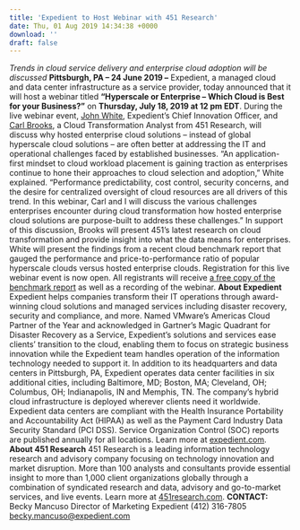 ```yaml
---
title: 'Expedient to Host Webinar with 451 Research'
date: Thu, 01 Aug 2019 14:34:38 +0000
download: ''
draft: false
---
```


_Trends in cloud service delivery and enterprise cloud adoption will be discussed_ **Pittsburgh, PA – 24 June 2019 –** Expedient, a managed cloud and data center infrastructure as a service provider, today announced that it will host a webinar titled **“Hyperscale or Enterprise – Which Cloud is Best for your Business?”** on **Thursday, July 18, 2019 at 12 pm EDT**. During the live webinar event, [John White](https://www.linkedin.com/in/iamjohn/), Expedient’s Chief Innovation Officer, and [Carl Brooks](https://451research.com/analyst-team/analyst/carl+brooks), a Cloud Transformation Analyst from 451 Research, will discuss why hosted enterprise cloud solutions – instead of global hyperscale cloud solutions – are often better at addressing the IT and operational challenges faced by established businesses. “An application-first mindset to cloud workload placement is gaining traction as enterprises continue to hone their approaches to cloud selection and adoption,” White explained. “Performance predictability, cost control, security concerns, and the desire for centralized oversight of cloud resources are all drivers of this trend. In this webinar, Carl and I will discuss the various challenges enterprises encounter during cloud transformation how hosted enterprise cloud solutions are purpose-built to address these challenges.” In support of this discussion, Brooks will present 451’s latest research on cloud transformation and provide insight into what the data means for enterprises. White will present the findings from a recent cloud benchmark report that gauged the performance and price-to-performance ratio of popular hyperscale clouds versus hosted enterprise clouds. Registration for this live webinar event is now open<link to registration landing page>. All registrants will receive [a free copy of the benchmark report](https://www.expedient.com/2019-cloud-spectator-report/) as well as a recording of the webinar. **About Expedient** Expedient helps companies transform their IT operations through award-winning cloud solutions and managed services including disaster recovery, security and compliance, and more. Named VMware’s Americas Cloud Partner of the Year and acknowledged in Gartner’s Magic Quadrant for Disaster Recovery as a Service, Expedient’s solutions and services ease clients’ transition to the cloud, enabling them to focus on strategic business innovation while the Expedient team handles operation of the information technology needed to support it. In addition to its headquarters and data centers in Pittsburgh, PA, Expedient operates data center facilities in six additional cities, including Baltimore, MD; Boston, MA; Cleveland, OH; Columbus, OH; Indianapolis, IN and Memphis, TN. The company’s hybrid cloud infrastructure is deployed wherever clients need it worldwide. Expedient data centers are compliant with the Health Insurance Portability and Accountability Act (HIPAA) as well as the Payment Card Industry Data Security Standard (PCI DSS). Service Organization Control (SOC) reports are published annually for all locations. Learn more at [expedient.com](http://www.expedient.com/). **About 451 Research** 451 Research is a leading information technology research and advisory company focusing on technology innovation and market disruption. More than 100 analysts and consultants provide essential insight to more than 1,000 client organizations globally through a combination of syndicated research and data, advisory and go-to-market services, and live events. Learn more at [451research.com](https://451research.com/).  **CONTACT:** Becky Mancuso Director of Marketing Expedient (412) 316-7805 becky.mancuso@expedient.com